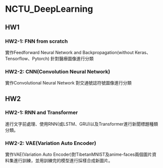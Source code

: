 # NCTU_DeepLearning

## HW1 

### HW2-1: FNN from scratch

實作Feedforward Neural Network and Backpropagation(without Keras、Tensorflow、Pytorch) 針對醫療圖像進行分類

### HW2-2: CNN(Convolution Neural Network)

實作Convolutional Neural Network 對交通號誌符號圖像進行分類

## HW2 

### HW2-1: RNN and Transformer

進行文字前處理、使用RNN(或LSTM、GRU)以及Transformer進行新聞標題種類分類。

### HW2-2: VAE(Variation Auto Encoder)

實作VAE(Variation Auto Encoder)對TibetanMNIST及anime-faces兩個圖片資料集進行訓練，並用訓練完的模型進行採樣合成新圖片。

